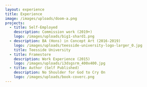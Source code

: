 ```yaml
---
layout: experience
title: Experience
image: /images/uploads/doom-a.png
projects:
  - title: Self-Employed
    description: Commission work (2019+)
    logo: /images/uploads/big1-shard1.png
  - description: BA (Hons) in Concept Art (2016-2019)
    logo: /images/uploads/teesside-university-logo-larger_0.jpg
    title: Teesside University
  - title: Framestore
    description: Work Experience (2015)
    logo: /images/uploads/i3dsgsrm_400x400.jpg
  - title: Author (Self Published)
    description: No Shoulder for God to Cry On
    logo: /images/uploads/book-coverc.png
---
```

